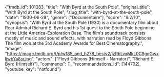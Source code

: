 {"tmdb_id": 101383, "title": "With Byrd at the South Pole", "original_title": "With Byrd at the South Pole", "slug_title": "with-byrd-at-the-south-pole", "date": "1930-06-28", "genre": ["Documentaire"], "score": "6.2/10", "synopsis": "With Byrd at the South Pole (1930) is a documentary film about Rear Admiral Richard E. Byrd and his 1st quest to the South Pole beginning at the Little America-Exploration Base. The film's soundtrack consists mostly of music and sound effects, with narration read by Floyd Gibbons. The film won at the 3rd Academy Awards for Best Cinematography.", "image": "https://image.tmdb.org/t/p/w185_and_h278_bestv2/jzRbLvxMkL0C9gqGwxljwbYa8sr.jpg", "actors": ["Floyd Gibbons (Himself - Narrator)", "Richard E. Byrd (Himself)"], "comments": [], "recommandations_id": [144792], "youtube_key": "notfound"}